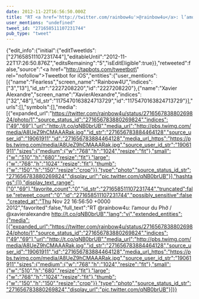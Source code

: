 ```yaml
---
date: 2012-11-22T16:56:50.000Z
title: "RT <a href='http://twitter.com/rainbow4u'>@rainbow4u</a>: l’amour du Phở / <a href='http://twitter.com/xavieralexandre'>@xavieralexandre</a> http://t.co/qNB0brUB″"
user_mentions: "undefined"
tweet_id: "271658511107231744"
pub_type: "tweet"
---
```

{"edit_info":{"initial":{"editTweetIds":["271658511107231744"],"editableUntil":"2012-11-22T17:26:50.876Z","editsRemaining":"5","isEditEligible":true}},"retweeted":false,"source":"<a href=\"http://tapbots.com/tweetbot\" rel=\"nofollow\">Tweetbot for iOS</a>","entities":{"user_mentions":[{"name":"Fearless","screen_name":"Rainbow4U","indices":["3","13"],"id_str":"2227208220","id":"2227208220"},{"name":"Xavier Alexandre","screen_name":"XavierAlexandre","indices":["32","48"],"id_str":"1175470163824713729","id":"1175470163824713729"}],"urls":[],"symbols":[],"media":[{"expanded_url":"https://twitter.com/rainbow4u/status/271656783880269824/photo/1","source_status_id":"271656783880269824","indices":["49","69"],"url":"http://t.co/qNB0brUB","media_url":"http://pbs.twimg.com/media/A8UeZ9hCMAAARak.jpg","id_str":"271656783884464128","source_user_id":"19061911","id":"271656783884464128","media_url_https":"https://pbs.twimg.com/media/A8UeZ9hCMAAARak.jpg","source_user_id_str":"19061911","sizes":{"medium":{"w":"768","h":"1024","resize":"fit"},"small":{"w":"510","h":"680","resize":"fit"},"large":{"w":"768","h":"1024","resize":"fit"},"thumb":{"w":"150","h":"150","resize":"crop"}},"type":"photo","source_status_id_str":"271656783880269824","display_url":"pic.twitter.com/qNB0brUB"}],"hashtags":[]},"display_text_range":["0","69"],"favorite_count":"0","id_str":"271658511107231744","truncated":false,"retweet_count":"0","id":"271658511107231744","possibly_sensitive":false,"created_at":"Thu Nov 22 16:56:50 +0000 2012","favorited":false,"full_text":"RT @rainbow4u: l’amour du Phở / @xavieralexandre http://t.co/qNB0brUB","lang":"vi","extended_entities":{"media":[{"expanded_url":"https://twitter.com/rainbow4u/status/271656783880269824/photo/1","source_status_id":"271656783880269824","indices":["49","69"],"url":"http://t.co/qNB0brUB","media_url":"http://pbs.twimg.com/media/A8UeZ9hCMAAARak.jpg","id_str":"271656783884464128","source_user_id":"19061911","id":"271656783884464128","media_url_https":"https://pbs.twimg.com/media/A8UeZ9hCMAAARak.jpg","source_user_id_str":"19061911","sizes":{"medium":{"w":"768","h":"1024","resize":"fit"},"small":{"w":"510","h":"680","resize":"fit"},"large":{"w":"768","h":"1024","resize":"fit"},"thumb":{"w":"150","h":"150","resize":"crop"}},"type":"photo","source_status_id_str":"271656783880269824","display_url":"pic.twitter.com/qNB0brUB"}]}}
